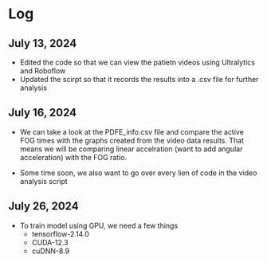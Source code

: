 # Log

## July 13, 2024
* Edited the code so that we can view the patietn videos using Ultralytics and Roboflow
* Updated the scirpt so that it records the results into a .csv file for further analysis

## July 16, 2024
* We can take a look at the PDFE_info.csv file and compare the active FOG times with the graphs created from the video data results. That means we will be comparing linear accelration (want to add angular acceleration) with the FOG ratio.

* Some time soon, we also want to go over every lien of code in the video analysis script

## July 26, 2024
* To train model using GPU, we need a few things
    - tensorflow-2.14.0
    - CUDA-12.3
    - cuDNN-8.9